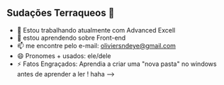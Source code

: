 ## Sudações Terraqueos 🖖 

- 🔭 Estou trabalhando atualmente com Advanced Excell 
- 🌱 estou aprendendo sobre Front-end
- 📫 me encontre pelo e-mail: oliviersndeye@gmail.com
- 😄 Pronomes + usados: ele/dele
- ⚡ Fatos Engraçados: Aprendia a criar uma "nova pasta" no windows antes de aprender a ler ! haha
-->

